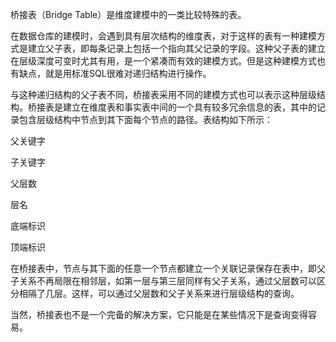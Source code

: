 桥接表（Bridge Table）是维度建模中的一类比较特殊的表。

在数据仓库的建模时，会遇到具有层次结构的维度表，对于这样的表有一种建模方式是建立父子表，即每条记录上包括一个指向其父记录的字段。这种父子表的建立在层级深度可变时尤其有用，是一个紧凑而有效的建模方式。但是这种建模方式也有缺点，就是用标准SQL很难对递归结构进行操作。

与这种递归结构的父子表不同，桥接表采用不同的建模方式也可以表示这种层级结构。桥接表是建立在维度表和事实表中间的一个具有较多冗余信息的表，其中的记录包含层级结构中节点到其下面每个节点的路径。表结构如下所示：

父关键字

子关键字

父层数

层名

底端标识

顶端标识

在桥接表中，节点与其下面的任意一个节点都建立一个关联记录保存在表中，即父子关系不再局限在相邻层，如第一层与第三层同样有父子关系，通过父层数可以区分相隔了几层。这样，可以通过父层数和父子关系来进行层级结构的查询。

当然，桥接表也不是一个完备的解决方案，它只能是在某些情况下是查询变得容易。